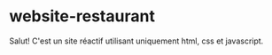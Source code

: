 # website-restaurant

Salut! C'est un site réactif utilisant uniquement html, css et javascript.

<br>
<br>
<br>
<br>


